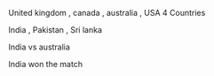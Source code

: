 United kingdom , canada , australia , USA
4 Countries

India , Pakistan , Sri lanka 

India vs australia 


India won the match
